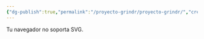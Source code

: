 ```yaml
---
{"dg-publish":true,"permalink":"/proyecto-grindr/proyecto-grindr/","created":"2025-02-26T12:03:39.560-05:00","updated":"2025-02-26T12:33:35.121-05:00"}
---
```


<body>    
    <!-- Usamos el tag <object> para incrustar el archivo SVG -->
    <object data="https://www.dropbox.com/scl/fi/iozhb6gboueypn06hp14b/Mapa_mental.svg?rlkey=rt7xn21ccfx4n27rbffz4ckk9&st=n2mfp5b5&raw=1" type="image/svg+xml" width="100%" height="100%">
        <!-- Texto alternativo si el SVG no carga -->
        <p>Tu navegador no soporta SVG.</p>
    </object>
</body>
</html>